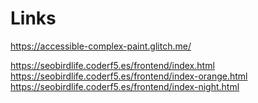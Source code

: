 # Links

https://accessible-complex-paint.glitch.me/

https://seobirdlife.coderf5.es/frontend/index.html
https://seobirdlife.coderf5.es/frontend/index-orange.html
https://seobirdlife.coderf5.es/frontend/index-night.html
